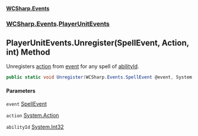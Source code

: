 #### [WCSharp.Events](index.md 'index')
### [WCSharp.Events](WCSharp.Events.md 'WCSharp.Events').[PlayerUnitEvents](WCSharp.Events.PlayerUnitEvents.md 'WCSharp.Events.PlayerUnitEvents')

## PlayerUnitEvents.Unregister(SpellEvent, Action, int) Method

Unregisters [action](WCSharp.Events.PlayerUnitEvents.Unregister(WCSharp.Events.SpellEvent,System.Action,int).md#WCSharp.Events.PlayerUnitEvents.Unregister(WCSharp.Events.SpellEvent,System.Action,int).action 'WCSharp.Events.PlayerUnitEvents.Unregister(WCSharp.Events.SpellEvent, System.Action, int).action') from [event](WCSharp.Events.PlayerUnitEvents.Unregister(WCSharp.Events.SpellEvent,System.Action,int).md#WCSharp.Events.PlayerUnitEvents.Unregister(WCSharp.Events.SpellEvent,System.Action,int).event 'WCSharp.Events.PlayerUnitEvents.Unregister(WCSharp.Events.SpellEvent, System.Action, int).event') for any spell of [abilityId](WCSharp.Events.PlayerUnitEvents.Unregister(WCSharp.Events.SpellEvent,System.Action,int).md#WCSharp.Events.PlayerUnitEvents.Unregister(WCSharp.Events.SpellEvent,System.Action,int).abilityId 'WCSharp.Events.PlayerUnitEvents.Unregister(WCSharp.Events.SpellEvent, System.Action, int).abilityId').

```csharp
public static void Unregister(WCSharp.Events.SpellEvent @event, System.Action action, int abilityId);
```
#### Parameters

<a name='WCSharp.Events.PlayerUnitEvents.Unregister(WCSharp.Events.SpellEvent,System.Action,int).event'></a>

`event` [SpellEvent](WCSharp.Events.SpellEvent.md 'WCSharp.Events.SpellEvent')

<a name='WCSharp.Events.PlayerUnitEvents.Unregister(WCSharp.Events.SpellEvent,System.Action,int).action'></a>

`action` [System.Action](https://docs.microsoft.com/en-us/dotnet/api/System.Action 'System.Action')

<a name='WCSharp.Events.PlayerUnitEvents.Unregister(WCSharp.Events.SpellEvent,System.Action,int).abilityId'></a>

`abilityId` [System.Int32](https://docs.microsoft.com/en-us/dotnet/api/System.Int32 'System.Int32')
